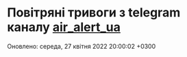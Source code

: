 # Повітряні тривоги з telegram каналу [air_alert_ua](https://t.me/air_alert_ua)

Оновлено:
середа, 27 квітня 2022 20:00:02 +0300
